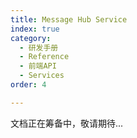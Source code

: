 ```yaml
---
title: Message Hub Service
index: true
category:
  - 研发手册
  - Reference
  - 前端API
  - Services
order: 4

---
```


文档正在筹备中，敬请期待...